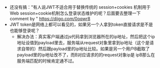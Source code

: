 - 还没有搞："有人说JWT不适合用于替换传统的 session+cookies 机制用于Web
  session+cookie机制怎么登录状态维护的呢？后面要去整理一下 comment by
  " https://diigo.com/0oqwr8
- JWT token是网络上都可以看见的，如果另一个人拿到token直接请求是不是也能够登录呢？
	- 解决办法：真实客户端通过js代码拿到浏览器所在的ip地址，然后把这个ip地址设值到payload里去，服务端从request对象里拿到ip地址（这个是请求自带的）然后跟payload里的ip地址比较。如果是另一个用户B截取了payload里的ip地址改不了，而B对应请求的的request对象ip是 ipB那么在服务端匹配的时候肯定通不过。